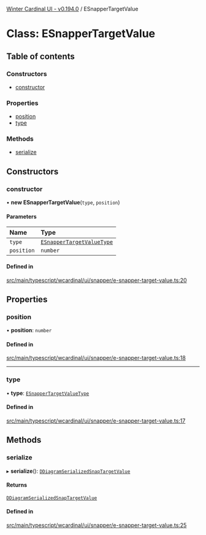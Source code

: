 [Winter Cardinal UI - v0.194.0](../index.md) / ESnapperTargetValue

# Class: ESnapperTargetValue

## Table of contents

### Constructors

- [constructor](ESnapperTargetValue.md#constructor)

### Properties

- [position](ESnapperTargetValue.md#position)
- [type](ESnapperTargetValue.md#type)

### Methods

- [serialize](ESnapperTargetValue.md#serialize)

## Constructors

### constructor

• **new ESnapperTargetValue**(`type`, `position`)

#### Parameters

| Name | Type |
| :------ | :------ |
| `type` | [`ESnapperTargetValueType`](../index.md#esnappertargetvaluetype) |
| `position` | `number` |

#### Defined in

[src/main/typescript/wcardinal/ui/snapper/e-snapper-target-value.ts:20](https://github.com/winter-cardinal/winter-cardinal-ui/blob/v0.194.0/src/main/typescript/wcardinal/ui/snapper/e-snapper-target-value.ts#L20)

## Properties

### position

• **position**: `number`

#### Defined in

[src/main/typescript/wcardinal/ui/snapper/e-snapper-target-value.ts:18](https://github.com/winter-cardinal/winter-cardinal-ui/blob/v0.194.0/src/main/typescript/wcardinal/ui/snapper/e-snapper-target-value.ts#L18)

___

### type

• **type**: [`ESnapperTargetValueType`](../index.md#esnappertargetvaluetype)

#### Defined in

[src/main/typescript/wcardinal/ui/snapper/e-snapper-target-value.ts:17](https://github.com/winter-cardinal/winter-cardinal-ui/blob/v0.194.0/src/main/typescript/wcardinal/ui/snapper/e-snapper-target-value.ts#L17)

## Methods

### serialize

▸ **serialize**(): [`DDiagramSerializedSnapTargetValue`](../interfaces/DDiagramSerializedSnapTargetValue.md)

#### Returns

[`DDiagramSerializedSnapTargetValue`](../interfaces/DDiagramSerializedSnapTargetValue.md)

#### Defined in

[src/main/typescript/wcardinal/ui/snapper/e-snapper-target-value.ts:25](https://github.com/winter-cardinal/winter-cardinal-ui/blob/v0.194.0/src/main/typescript/wcardinal/ui/snapper/e-snapper-target-value.ts#L25)
